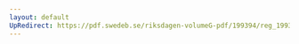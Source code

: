 ```yaml
---
layout: default
UpRedirect: https://pdf.swedeb.se/riksdagen-volumeG-pdf/199394/reg_199394/reg_199394_0149.pdf
---
```


